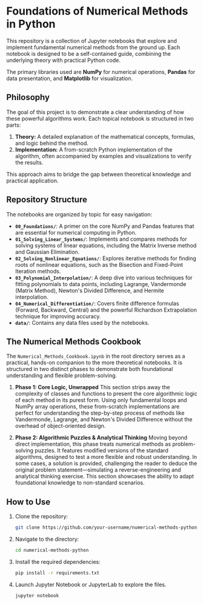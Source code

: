 # Foundations of Numerical Methods in Python

This repository is a collection of Jupyter notebooks that explore and implement fundamental numerical methods from the ground up. Each notebook is designed to be a self-contained guide, combining the underlying theory with practical Python code.

The primary libraries used are **NumPy** for numerical operations, **Pandas** for data presentation, and **Matplotlib** for visualization.

## Philosophy

The goal of this project is to demonstrate a clear understanding of how these powerful algorithms work. Each topical notebook is structured in two parts:

1.  **Theory:** A detailed explanation of the mathematical concepts, formulas, and logic behind the method.
2.  **Implementation:** A from-scratch Python implementation of the algorithm, often accompanied by examples and visualizations to verify the results.

This approach aims to bridge the gap between theoretical knowledge and practical application.

## Repository Structure

The notebooks are organized by topic for easy navigation:

*   **`00_Foundations/`**: A primer on the core NumPy and Pandas features that are essential for numerical computing in Python.
*   **`01_Solving_Linear_Systems/`**: Implements and compares methods for solving systems of linear equations, including the Matrix Inverse method and Gaussian Elimination.
*   **`02_Solving_Nonlinear_Equations/`**: Explores iterative methods for finding roots of nonlinear equations, such as the Bisection and Fixed-Point Iteration methods.
*   **`03_Polynomial_Interpolation/`**: A deep dive into various techniques for fitting polynomials to data points, including Lagrange, Vandermonde (Matrix Method), Newton's Divided Difference, and Hermite interpolation.
*   **`04_Numerical_Differentiation/`**: Covers finite difference formulas (Forward, Backward, Central) and the powerful Richardson Extrapolation technique for improving accuracy.
*   **`data/`**: Contains any data files used by the notebooks.

## The Numerical Methods Cookbook

The `Numerical_Methods_Cookbook.ipynb` in the root directory serves as a practical, hands-on companion to the more theoretical notebooks. It is structured in two distinct phases to demonstrate both foundational understanding and flexible problem-solving.

1.  **Phase 1: Core Logic, Unwrapped**
    This section strips away the complexity of classes and functions to present the core algorithmic logic of each method in its purest form. Using only fundamental loops and NumPy array operations, these from-scratch implementations are perfect for understanding the step-by-step process of methods like Vandermonde, Lagrange, and Newton's Divided Difference without the overhead of object-oriented design.

2.  **Phase 2: Algorithmic Puzzles & Analytical Thinking**
    Moving beyond direct implementation, this phase treats numerical methods as problem-solving puzzles. It features modified versions of the standard algorithms, designed to test a more flexible and robust understanding. In some cases, a solution is provided, challenging the reader to deduce the original problem statement—simulating a reverse-engineering and analytical thinking exercise. This section showcases the ability to adapt foundational knowledge to non-standard scenarios.

## How to Use

1.  Clone the repository:
    ```bash
    git clone https://github.com/your-username/numerical-methods-python.git
    ```
2.  Navigate to the directory:
    ```bash
    cd numerical-methods-python
    ```
3.  Install the required dependencies:
    ```bash
    pip install -r requirements.txt
    ```
4.  Launch Jupyter Notebook or JupyterLab to explore the files.
    ```bash
    jupyter notebook
    ```
